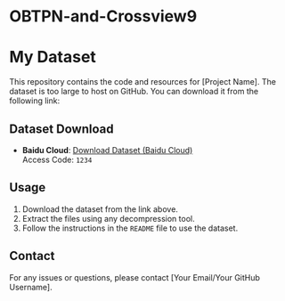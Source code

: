 # OBTPN-and-Crossview9
# My Dataset

This repository contains the code and resources for [Project Name]. The dataset is too large to host on GitHub. You can download it from the following link:

## Dataset Download

- **Baidu Cloud**: [Download Dataset (Baidu Cloud)](https://pan.baidu.com/s/XXXXX)  
  Access Code: `1234`

## Usage

1. Download the dataset from the link above.
2. Extract the files using any decompression tool.
3. Follow the instructions in the `README` file to use the dataset.

## Contact

For any issues or questions, please contact [Your Email/Your GitHub Username].
